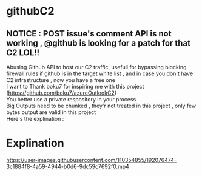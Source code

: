 # githubC2
## NOTICE : POST issue's comment API is not working , @github is looking for a patch for that C2 LOL!!       
Abusing Github API to host our C2 traffic, usefull for bypassing blocking firewall rules if github is in the target white list , and in case you don't have C2 infrastructure , now you have a free one  
I want to Thank boku7 for inspiring me with this project (https://github.com/boku7/azureOutlookC2)  
You better use a private respository in your process  
Big Outputs need to be chunked , they'r not treated in this project , only few bytes output are valid in this project  
Here's the explination :  

# Explination  
https://user-images.githubusercontent.com/110354855/192076474-3c1884f8-4a59-4944-b0d6-9dc59c7692f0.mp4
